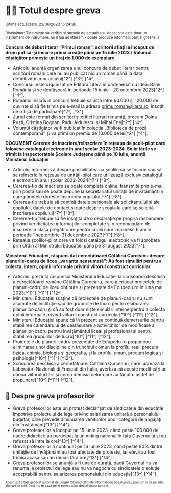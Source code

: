 # 👩‍🏫 Totul despre greva
<sub>Ultima actualizare: 23/06/2023 15:24:36</sub>

<sub>Disclaimer: Tine minte sa verifici si sursele de actualitate. Acest site este doar un instrument de indrumare: nu il lua ad litteram - poate produce informatii partial gresite :)</sub>

**Concurs de debut literar “Primul roman”: scriitorii aflați la început de drum pot să-și înscrie prima creație până pe 15 iulie 2023 / Volumul câștigător primește un tiraj de 1.000 de exemplare**

- Articolul anunță organizarea unui concurs de debut literar pentru scriitorii români care nu au publicat niciun roman până la data definitivării concursului[^2^] [^3^] [^4^].
- Concursul este organizat de Editura Litera în parteneriat cu Idea::Bank România și se desfășoară în perioada 15 iunie - 20 octombrie 2023[^2^] [^4^].
- Romanul înscris în concurs trebuie să aibă între 60.000 și 120.000 de cuvinte și să fie trimis pe e-mail la adresa primulroman@litera.ro, însoțit de o fișă de participare[^2^] [^3^].
- Juriul este format din scriitori și critici literari renumiți, precum Doina Ruști, Cristina Bogdan, Radu Aldulescu și Mihai Ene[^2^] [^4^].
- Volumul câștigător va fi publicat în colecția „Biblioteca de proză contemporană” și va primi un premiu de 10.000 de lei[^2^] [^4^].

**DOCUMENT Cererea de înscriere/reînscriere în rețeaua de școli-pilot care folosesc catalogul electronic în anul școlar 2023-2024. Solicitările se trimit la Inspectoratele Școlare Județene până pe 10 iulie, anunță Ministerul Educației**

- Articolul informează despre posibilitatea ca școlile să se înscrie sau să se reînscrie în rețeaua de unități-pilot care utilizează exclusiv catalogul electronic în anul școlar 2023-2024[^7^] [^8^].
- Cererea-tip de înscriere se poate completa online, transmite prin e-mail, prin poștă sau se poate depune la secretariatul unității de învățământ la care părintele dorește înscrierea copilului[^7^] [^8^].
- Cererea-tip trebuie să conțină datele personale ale solicitantului și ale copilului, datele de contact și date despre școala la care se solicită înscrierea copilului[^7^] [^8^].
- Cererea-tip trebuie să fie însoțită de o declarație pe propria răspundere privind veridicitatea informațiilor completate și o recomandare de înscriere în clasa pregătitoare pentru copiii care împlinesc 6 ani în perioada 1 septembrie-31 decembrie 2023[^7^] [^8^].
- Rețeaua școlilor-pilot care va folosi catalogul electronic va fi aprobată prin Ordin al Ministrului Educației până pe 31 august 2023[^7^].

**Ministerul Educației, răspuns dat cercetătoarei Cătălina Curceanu despre planurile-cadru de liceu „varianta neasumată”: Au fost simulări pentru a colecta, intern, opinii informale privind viitorul construct curricular**

- Articolul prezintă răspunsul Ministerului Educației la scrisoarea deschisă a cercetătoarei române Cătălina Curceanu, care a criticat proiectele de planuri-cadru de liceu obținute și prezentate de Edupedu.ro în luna mai 2023[^10^] [^11^] [^12^].
- Ministerul Educației susține că proiectele de planuri-cadru nu sunt asumate de instituție sau de grupurile de lucru pentru elaborarea planurilor-cadru și că au fost doar niște simulări interne pentru a colecta opinii informale privind viitorul construct curricular[^10^] [^11^] [^12^].
- Ministerul Educației spune că în prezent se continuă demersurile pentru stabilirea calendarului de desfășurare a activităților de modificare a planurilor-cadru pentru învățământul liceal și profesional și pentru stabilirea grupurilor de lucru[^10^] [^11^] [^12^].
- Proiectele de planuri-cadru prezentate de Edupedu.ro propuneau eliminarea unor discipline din trunchiul comun la profilul real, precum fizica, chimia, biologia și geografia, și la profilul uman, precum logica și psihologia[^10^] [^11^] [^12^].
- Scrisoarea deschisă a cercetătoarei Cătălina Curceanu, care lucrează la Laboratori Nazionali di Frascati din Italia, avertiza că aceste modificări ar dăuna viitorului țării și cerea demisia celor care au făcut o astfel de propunere[^10^] [^11^] [^12^].

## 🏫 Despre greva profesorilor

- Greva profesorilor este un protest declanșat de sindicatele din educație împotriva proiectului de lege privind salarizarea unitară a personalului bugetar, care prevede diminuarea veniturilor unor categorii de angajați din învățământ[^13^] [^14^] .
- Greva profesorilor a început pe 15 iunie 2023, când peste 100.000 de cadre didactice au participat la un miting național în fața Guvernului și au refuzat să intre la ore[^13^] [^14^] .
- Greva profesorilor a continuat pe 16 iunie 2023, când peste 80% dintre unitățile de învățământ au fost afectate de proteste, iar elevii au fost trimiși acasă sau au rămas fără ore[^13^] [^14^] .
- Greva profesorilor se anunță a fi una de durată, dacă Guvernul nu va renunța la proiectul de lege sau nu va negocia cu sindicatele o soluție acceptabilă pentru salarizarea personalului din educație[^13^] [^14^] .


<sub><sub>Acest text a fost generat automat de BingAI folosind ultimele informatii de pe Edupedu, precum si de pe alte site-uri de stiri. Deci, nu te baza pe el pentru a lua decizii importante :)</sub></sub>